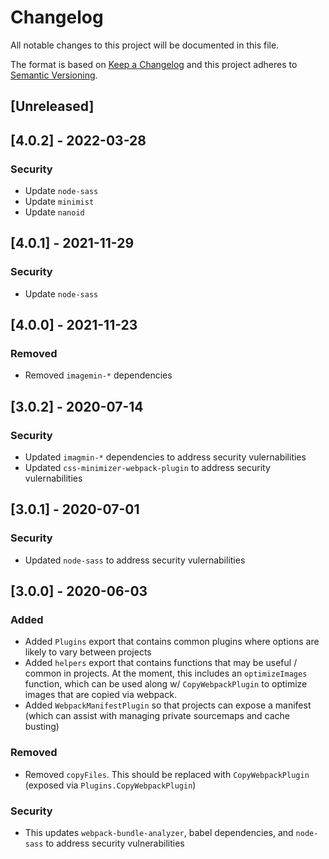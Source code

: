 # Changelog
All notable changes to this project will be documented in this file.

The format is based on [Keep a Changelog](http://keepachangelog.com/en/1.0.0/)
and this project adheres to [Semantic Versioning](http://semver.org/spec/v2.0.0.html).

## [Unreleased]

## [4.0.2] - 2022-03-28

### Security
 - Update `node-sass`
 - Update `minimist`
 - Update `nanoid`

## [4.0.1] - 2021-11-29

### Security
 - Update `node-sass`

## [4.0.0] - 2021-11-23

### Removed
 - Removed `imagemin-*` dependencies

## [3.0.2] - 2020-07-14

### Security
 - Updated `imagmin-*` dependencies to address security vulernabilities
 - Updated `css-minimizer-webpack-plugin` to address security vulernabilities

## [3.0.1] - 2020-07-01

### Security
 - Updated `node-sass` to address security vulernabilities

## [3.0.0] - 2020-06-03

### Added
 - Added `Plugins` export that contains common plugins where options are likely to vary between projects
 - Added `helpers` export that contains functions that may be useful / common in projects. At the moment, this includes an `optimizeImages` function, which can be used along w/ `CopyWebpackPlugin` to optimize images that are copied via webpack.
 - Added `WebpackManifestPlugin` so that projects can expose a manifest (which can assist with managing private sourcemaps and cache busting)

### Removed
 - Removed `copyFiles`. This should be replaced with `CopyWebpackPlugin` (exposed via `Plugins.CopyWebpackPlugin`)

### Security
 - This updates `webpack-bundle-analyzer`, babel dependencies, and `node-sass` to address security vulnerabilities
